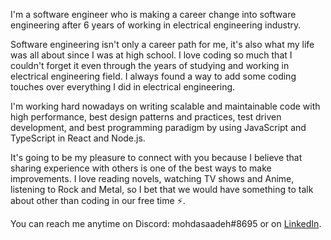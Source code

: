 I'm a software engineer who is making a career change into software engineering after 6 years of working in electrical engineering industry.

Software engineering isn't only a career path for me, it's also what my life was all about since I was at high school.
I love coding so much that I couldn't forget it even through the years of studying and working in electrical engineering field. I always found a way to add some coding touches over everything I did in electrical engineering.

I'm working hard nowadays on writing scalable and maintainable code with high performance, best design patterns and practices, test driven development, and best programming paradigm by using JavaScript and TypeScript in React and Node.js.

It's going to be my pleasure to connect with you because I believe that sharing experience with others is one of the best ways to make improvements. I love reading novels, watching TV shows and Anime, listening to Rock and Metal, so I bet that we would have something to talk about other than coding in our free time ⚡️.

You can reach me anytime on Discord: mohdasaadeh#8695 or on [LinkedIn](https://www.linkedin.com/in/mohammad-saadeh-993993a8/).

<!---
mohdasaadeh/mohdasaadeh is a ✨ special ✨ repository because its `README.md` (this file) appears on your GitHub profile.
You can click the Preview link to take a look at your changes.
--->
